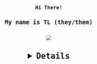 <h3 align="center"><samp> Hi There! 

<h3 align="center"><samp> My name is TL (they/them)
<h3 align="center"><samp> 
<div id="header" align="center">
  <img src="https://media.tenor.com/xMmwPOqFFSAAAAAC/aesthetic-typing.gif"width "200"/> 
</div>
<h3 align="center"><samp> 
<details align="center">
<br>
  <h3 align="center"><samp> 
  <h3 align="left"><samp> ➝ Currently 16 years old in grade 11 at TAB
  <h3 align="left"><samp> ➝ Interested in studying software engineering
  <h3 align="left"><samp> ➝ Grade 10 on violin & ARCT in flute
  <h3 align="left"><samp> 
  <img src="https://github-readme-streak-stats.herokuapp.com/?user=taiisabug&theme=earth&border_radius=10&background=6E4724"
</details>
